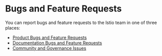 # Bugs and Feature Requests

You can report bugs and feature requests to the Istio team in one of three places:

- [Product Bugs and Feature Requests](https://github.com/istio/istio/issues)
- [Documentation Bugs and Feature Requests](https://github.com/istio/istio.io/issues)
- [Community and Governance Issues](https://github.com/istio/community/issues)
